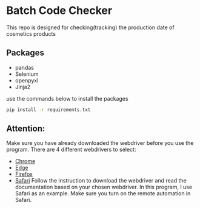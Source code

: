 # Batch Code Checker

This repo is designed for checking(tracking) the production date of cosmetics products

## Packages
- pandas
- Selenium
- openpyxl
- Jinja2

use the commands below to install the packages
```bash
pip install -r requirements.txt
```

## Attention:
Make sure you have already downloaded the webdriver before you use the program.
There are 4 different webdrivers to select:
- [Chrome](https://chromedriver.chromium.org/downloads)
- [Edge](https://developer.microsoft.com/en-us/microsoft-edge/tools/webdriver/)
- [Firefox](https://github.com/mozilla/geckodriver/releases)
- [Safari](https://webkit.org/blog/6900/webdriver-support-in-safari-10/)
Follow the instruction to download the webdriver and read the documentation based on your chosen webdriver.
In this program, I use Safari as an example.
Make sure you turn on the remote automation in Safari.
